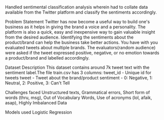 Handled sentimental classification analysis wherein had to collate data available from the Twitter platform and classify the sentiments accordingly.

Problem Statement
Twitter has now become a useful way to build one's business as it helps in giving the brand a voice and a personality. The platform is also a quick, easy and inexpensive way to gain valuable insight from the desired audience. Identifying the sentiments about the product/brand can help the business take better actions.
You have with you evaluated tweets about multiple brands. The evaluators(random audience) were asked if the tweet expressed positive, negative, or no emotion towards a product/brand and labelled accordingly.

Dataset Description
This dataset contains around 7k tweet text with the sentiment label.The file train.csv has 3 columns: 
tweet_id - Unique id for tweets
tweet - Tweet about the brand/product 
sentiment - 0: Negative, 1: Neutral, 2: Positive, 3: Can't Tell

Challenges faced
Unstructured texts, Grammatical errors, Short form of words (thru, msg), Out of Vocabulary Words, Use of acronyms (lol, afaik, asap), Highly Imbalanced Data

Models used
Logistic Regression



